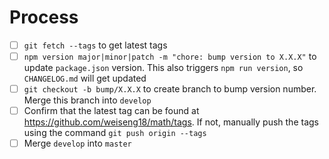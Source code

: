 # Process

- [ ] `git fetch --tags` to get latest tags
- [ ] `npm version major|minor|patch -m "chore: bump version to X.X.X"` to update `package.json` version. This also triggers `npm run version`, so `CHANGELOG.md` will get updated
- [ ] `git checkout -b bump/X.X.X` to create branch to bump version number. Merge this branch into `develop`
- [ ] Confirm that the latest tag can be found at https://github.com/weiseng18/math/tags. If not, manually push the tags using the command `git push origin --tags`
- [ ] Merge `develop` into `master`
